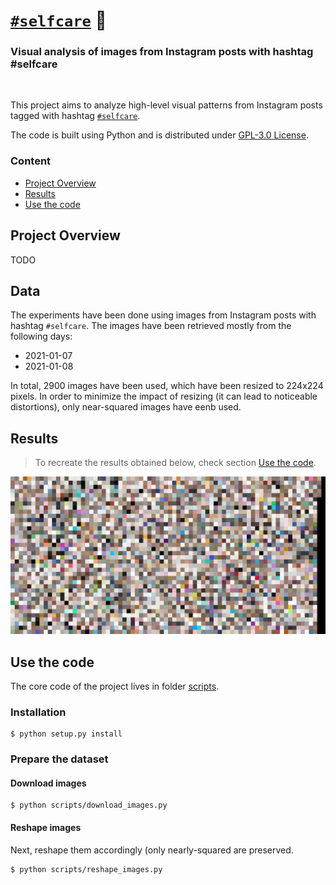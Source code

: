 # [`#selfcare`](https://www.instagram.com/explore/tags/selfcare/) 🛀

<h3>Visual analysis of images from Instagram posts with hashtag #selfcare</h3>

<br>

This project aims to analyze high-level visual patterns from Instagram posts tagged with hashtag
[`#selfcare`](https://www.instagram.com/explore/tags/selfcare/).

The code is built using Python and is distributed under [GPL-3.0 License](LICENSE).


### Content

- [Project Overview](#project-overview)
- [Results](#results)
- [Use the code](#use-the-code)

## Project Overview
TODO

## Data
The experiments have been done using images from Instagram posts with hashtag `#selfcare`. The images have been retrieved mostly
from the following days:

- 2021-01-07
- 2021-01-08

In total, 2900 images have been used, which have been resized to 224x224 pixels. In order to minimize the impact of resizing (it can lead to noticeable distortions), only near-squared images have eenb used.

## Results
> To recreate the results obtained below, check section [Use the code](#use-the-code).

![](results/collage.jpg)
## Use the code
The core code of the project lives in folder [scripts](scripts).
### Installation
```
$ python setup.py install
```

### Prepare the dataset
#### Download images
```
$ python scripts/download_images.py
```

#### Reshape images
Next, reshape them accordingly (only nearly-squared are preserved.
```
$ python scripts/reshape_images.py
```
